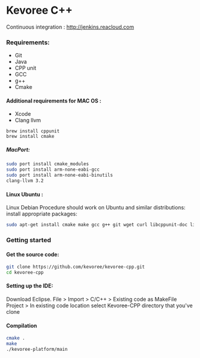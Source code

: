 # Kevoree C++
 
 Continuous integration : http://jenkins.reacloud.com



### Requirements:

* Git 
* Java
* CPP unit
* GCC
* g++
* Cmake

#### Additional requirements for MAC OS :
* Xcode
* Clang llvm


```
brew install cppunit
brew install cmake
```


##### MacPort:
```sh
sudo port install cmake_modules
sudo port install arm-none-eabi-gcc
sudo port install arm-none-eabi-binutils
clang-llvm 3.2
```


 
#### Linux Ubuntu :
Linux Debian Procedure should work on Ubuntu and similar distributions: install appropriate packages:
```sh
sudo apt-get install cmake make gcc g++ git wget curl libcppunit-doc libcppunit-dev
```

### Getting started

#### Get the source code:
```sh
git clone https://github.com/kevoree/kevoree-cpp.git
cd kevoree-cpp
```

#### Setting up the IDE:
Download Eclipse.
File > Import > C/C++ > Existing code as MakeFile Project > In existing code location select Kevoree-CPP directory that you've clone
 

#### Compilation   
```sh
cmake .
make
./kevoree-platform/main
```
 



